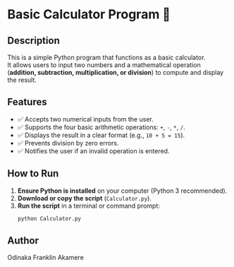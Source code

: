 # Basic Calculator Program 🧮

## Description
This is a simple Python program that functions as a basic calculator.  
It allows users to input two numbers and a mathematical operation (**addition, subtraction, multiplication, or division**) to compute and display the result.

## Features
- ✅ Accepts two numerical inputs from the user.
- ✅ Supports the four basic arithmetic operations: `+`, `-`, `*`, `/`.
- ✅ Displays the result in a clear format (e.g., `10 + 5 = 15`).
- ✅ Prevents division by zero errors.
- ✅ Notifies the user if an invalid operation is entered.

## How to Run
1. **Ensure Python is installed** on your computer (Python 3 recommended).  
2. **Download or copy the script** (`Calculator.py`).  
3. **Run the script** in a terminal or command prompt:  
   ```bash
   python Calculator.py

## Author
Odinaka Franklin Akamere